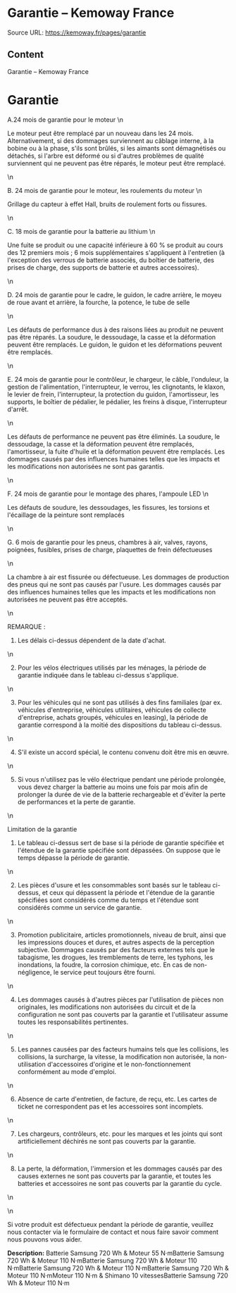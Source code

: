 # Garantie – Kemoway France

Source URL: https://kemoway.fr/pages/garantie

## Content

Garantie – Kemoway France

# Garantie

A.24 mois de garantie pour le moteur
  \n

Le moteur peut être remplacé par un nouveau dans les 24 mois. Alternativement, si des dommages surviennent au câblage interne, à la bobine ou à la phase, s'ils sont brûlés, si les aimants sont démagnétisés ou détachés, si l'arbre est déformé ou si d'autres problèmes de qualité surviennent qui ne peuvent pas être réparés, le moteur peut être remplacé.

\n

B. 24 mois de garantie pour le moteur, les roulements du moteur
  \n

Grillage du capteur à effet Hall, bruits de roulement forts ou fissures.

\n

C. 18 mois de garantie pour la batterie au lithium
  \n

Une fuite se produit ou une capacité inférieure à 60 % se produit au cours des 12 premiers mois ; 6 mois supplémentaires s'appliquent à l'entretien (à l'exception des verrous de batterie associés, du boîtier de batterie, des prises de charge, des supports de batterie et autres accessoires).

\n

D. 24 mois de garantie pour le cadre, le guidon, le cadre arrière, le moyeu de roue avant et arrière, la fourche, la potence, le tube de selle

\n

Les défauts de performance dus à des raisons liées au produit ne peuvent pas être réparés. La soudure, le dessoudage, la casse et la déformation peuvent être remplacés. Le guidon, le guidon et les déformations peuvent être remplacés.

\n

E. 24 mois de garantie pour le contrôleur, le chargeur, le câble, l'onduleur, la gestion de l'alimentation, l'interrupteur, le verrou, les clignotants, le klaxon, le levier de frein, l'interrupteur, la protection du guidon, l'amortisseur, les supports, le boîtier de pédalier, le pédalier, les freins à disque, l'interrupteur d'arrêt.

\n

Les défauts de performance ne peuvent pas être éliminés. La soudure, le dessoudage, la casse et la déformation peuvent être remplacés, l'amortisseur, la fuite d'huile et la déformation peuvent être remplacés. Les dommages causés par des influences humaines telles que les impacts et les modifications non autorisées ne sont pas garantis.

\n

F. 24 mois de garantie pour le montage des phares, l'ampoule LED
  \n

Les défauts de soudure, les dessoudages, les fissures, les torsions et l'écaillage de la peinture sont remplacés

\n

G. 6 mois de garantie pour les pneus, chambres à air, valves, rayons, poignées, fusibles, prises de charge, plaquettes de frein défectueuses

\n

La chambre à air est fissurée ou défectueuse. Les dommages de production des pneus qui ne sont pas causés par l'usure. Les dommages causés par des influences humaines telles que les impacts et les modifications non autorisées ne peuvent pas être acceptés.

\n

REMARQUE :

1. Les délais ci-dessus dépendent de la date d'achat.

\n

2. Pour les vélos électriques utilisés par les ménages, la période de garantie indiquée dans le tableau ci-dessus s'applique.

\n

3. Pour les véhicules qui ne sont pas utilisés à des fins familiales (par ex. véhicules d'entreprise, véhicules utilitaires, véhicules de collecte d'entreprise, achats groupés, véhicules en leasing), la période de garantie correspond à la moitié des dispositions du tableau ci-dessus.

\n

4. S'il existe un accord spécial, le contenu convenu doit être mis en œuvre.

\n

5. Si vous n'utilisez pas le vélo électrique pendant une période prolongée, vous devez charger la batterie au moins une fois par mois afin de prolonger la durée de vie de la batterie rechargeable et d'éviter la perte de performances et la perte de garantie.

\n

Limitation de la garantie

1. Le tableau ci-dessus sert de base si la période de garantie spécifiée et l'étendue de la garantie spécifiée sont dépassées. On suppose que le temps dépasse la période de garantie.

\n

2. Les pièces d'usure et les consommables sont basés sur le tableau ci-dessus, et ceux qui dépassent la période et l'étendue de la garantie spécifiées sont considérés comme du temps et l'étendue sont considérés comme un service de garantie.

\n

3. Promotion publicitaire, articles promotionnels, niveau de bruit, ainsi que les impressions douces et dures, et autres aspects de la perception subjective. Dommages causés par des facteurs externes tels que le tabagisme, les drogues, les tremblements de terre, les typhons, les inondations, la foudre, la corrosion chimique, etc. En cas de non-négligence, le service peut toujours être fourni.

\n

4. Les dommages causés à d'autres pièces par l'utilisation de pièces non originales, les modifications non autorisées du circuit et de la configuration ne sont pas couverts par la garantie et l'utilisateur assume toutes les responsabilités pertinentes.

\n

5. Les pannes causées par des facteurs humains tels que les collisions, les collisions, la surcharge, la vitesse, la modification non autorisée, la non-utilisation d'accessoires d'origine et le non-fonctionnement conformément au mode d'emploi.

\n

6. Absence de carte d'entretien, de facture, de reçu, etc. Les cartes de ticket ne correspondent pas et les accessoires sont incomplets.

\n

7. Les chargeurs, contrôleurs, etc. pour les marques et les joints qui sont artificiellement déchirés ne sont pas couverts par la garantie.

\n

8. La perte, la déformation, l'immersion et les dommages causés par des causes externes ne sont pas couverts par la garantie, et toutes les batteries et accessoires ne sont pas couverts par la garantie du cycle.

\n

\n

Si votre produit est défectueux pendant la période de garantie, veuillez nous contacter via le formulaire de contact et nous faire savoir comment nous pouvons vous aider.


**Description:**
Batterie Samsung 720 Wh & Moteur 55 N·mBatterie Samsung 720 Wh & Moteur 110 N·mBatterie Samsung 720 Wh & Moteur 110 N·mBatterie Samsung 720 Wh & Moteur 110 N·mBatterie Samsung 720 Wh & Moteur 110 N·mMoteur 110 N·m & Shimano 10 vitessesBatterie Samsung 720 Wh & Moteur 110 N·m
